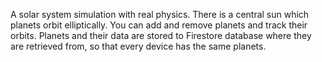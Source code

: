 A solar system simulation with real physics. There is a central sun which planets orbit elliptically. You can add and remove planets and track their orbits. Planets and their data are stored to Firestore database where they are retrieved from, so that every device has the same planets. 
